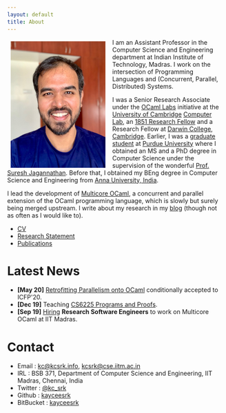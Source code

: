 ```yaml
---
layout: default
title: About
---
```


<img src="assets/profile.jpeg" alt="ProfileImage" style="width: 220px; float:
left; padding-right: 1rem; padding-left: 0.5rem; padding-top: 0.4rem;"/> I am an
Assistant Professor in the Computer Science and Engineering department at Indian
Institute of Technology, Madras. I work on the intersection of Programming
Languages and (Concurrent, Parallel, Distributed) Systems. 

I was a Senior Research Associate under the [OCaml
Labs](http://www.cl.cam.ac.uk/projects/ocamllabs/) initiative at the [University
of Cambridge](http://www.cam.ac.uk/) [Computer Lab](http://www.cl.cam.ac.uk/),
an [1851 Research Fellow](http://www.royalcommission1851.org/awards/) and a
Research Fellow at [Darwin College, Cambridge](https://www.darwin.cam.ac.uk/).
Earlier, I was a [graduate student](https://www.cs.purdue.edu/homes/chandras/)
at [Purdue University](http://www.purdue.edu/) where I obtained an MS and a PhD
degree in Computer Science under the supervision of the wonderful [Prof. Suresh
Jagannathan](https://www.cs.purdue.edu/homes/suresh/). Before that, I obtained
my BEng degree in Computer Science and Engineering from [Anna University,
India](https://www.annauniv.edu/).

I lead the development of [Multicore
OCaml](https://github.com/ocamllabs/ocaml-multicore), a concurrent and parallel
extension of the OCaml programming language, which is slowly but surely being
merged upstream. I write about my research in my [blog](http://kcsrk.info/blog/)
(though not as often as I would like to).

 * [CV](cv/cv.pdf)
 * [Research Statement](research/research.pdf)
 * [Publications](publications.html)

# Latest News

 * **\[May 20\]** [Retrofitting Parallelism onto OCaml](https://arxiv.org/abs/2004.11663) conditionally accepted to ICFP'20. 
 * **\[Dec 19\]** Teaching [CS6225 Programs and Proofs](/cs6225_s20_iitm).
 * **\[Sep 19\]** [Hiring](http://kcsrk.info/ocaml/multicore/job/2019/09/16/1115-multicore-job/) **Research Software Engineers** to work on Multicore OCaml at IIT Madras.   

# Contact

 * Email : kc@kcsrk.info, kcsrk@cse.iitm.ac.in
 * IRL : BSB 371, Department of Computer Science and Engineering, IIT Madras, Chennai, India
 * Twitter : <a href="https://twitter.com/kc_srk"> @kc_srk </a>
 * Github : <a href="https://github.com/kayceesrk"> kayceesrk </a>
 * BitBucket : <a href="https://bitbucket.org/kayceesrk"> kayceesrk </a>
